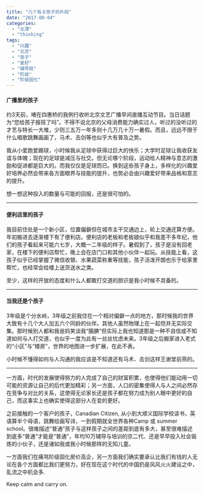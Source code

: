 ```yaml
---
title: "几个有关孩子的片段"
date: "2017-08-04"
categories: 
  - "北漂"
  - "thinking"
tags: 
  - "兴趣"
  - "北京"
  - "孩子"
  - "爱好"
  - "辅导班"
  - "阶级"
  - "阶级固化"
---
```


#### 广播里的孩子

约3天前，堵在四惠桥的我例行收听北京文艺广播早间直播互动节目。当日话题为“您给孩子报班了吗”。不得不说北京的父母消费能力确实过人，听过的没听过的才艺与特长一大堆，少则三五万一年多则十几万几十万一暑假。而且，远远不限于什么唱歌跳舞画画了，马术、击剑等也似乎大有普及之势。

我从小爱跑爱踢球，小时候我从足球中获得过巨大的快乐；大学时足球让我收获友谊与体魄；现在的足球是减压与社交。但无论哪个阶段，运动给人精神与意志的激励和促进都是巨大的。而我仅仅是足球而已。换到这些孩子身上，多样化的兴趣爱好培养必然会带来各方面眼界与技能的提升，也势必会由兴趣爱好带来品格和意志的提升。

想一想这种投入的数量与可能的回报，还是很可怕的。

* * *

#### 便利店里的孩子

我目前住处是一个新小区，位置偏僻但在城市主干交通边上，轮上交通还算方便。年初搬进去逐渐楼下有了便利店。便利店的老板和老板娘似乎和我差不多年纪，他们的孩子看起来可能六七岁，大概一二年级的样子。暑假到了，孩子是没有回老家，在楼下的便利店帮忙，晚上会在店门口和其他小伙伴一起玩。从技能上看，这孩子似乎已经掌握了微信收银、水果蔬菜称重等技能，孩子活泼开朗也乐于给家里帮忙，也经常会给楼上送货送水之类。

至少，这样的开放的态度和什么人都敢打交道的胆识是我小时候不具备的。

* * *

#### 当我还是个孩子

3年级是个分水岭，3年级之前我住在一个相对偏僻一点的地方，那时候我的世界大致有十几个大人加五六个同龄的伙伴。其他人虽然物理上在一起但并无实际交集。那时候别人都和我爸妈笑谈我“腼腆”但实际上我也知道那是一种不自信或不知道如何与人打交道，也似乎一度为此有一丝丝忧虑未来。3年级之后搬家进入老式的“小区”与“楼房”，世界的地图进一步扩展，在此不表。

小时候不懂得如何与人沟通的我应该是不知道还有马术、击剑这样王谢堂前燕的。

* * *

一方面，时代的发展使得努力的人完成了自己的财富积累，也使得他们能动用一切可能的资源让自己的后代更加精彩；另一方面，人口的密集使得人与人之间必然存在竞争与对比的关系，这使得无论家长还是孩子都在努力成为别人眼中更好的自己，而这事实上也确实使得这部分人在变的更好。

之前接触的一个客户的孩子，Canadian Citizen, 从小到大顺义国际学校读书，英语算半个母语，跳舞绘画写诗，一到假期就全世界各种Camp 或 summer school。很难描述“普通”孩子与这样孩子之间的差距到底有多大，甚至很难描述到底多“普通”才能是“普通”，年均10万辅导与培训的京二代、还是早早投入社会锻炼的小伙子，还是诸如我或我小时候那样的无知儿童。

一方面我们在痛骂阶级固化房价高企，另一方面我们确实要承认比我们有钱的人无论在各个方面都比我们更努力，好在现在这个时代的中国扔是风风火火建设之中，乱流之中机会多.

Keep calm and carry on.
